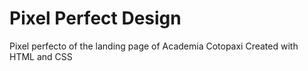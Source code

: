 # Pixel Perfect Design

Pixel perfecto of the landing page of Academia Cotopaxi
Created with HTML and CSS

